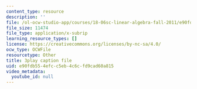 ```yaml
---
content_type: resource
description: ''
file: /ol-ocw-studio-app/courses/18-06sc-linear-algebra-fall-2011/e90fdb554efcc5eb4c6cfd9cad60a815_3cMyj8EKFGo.srt
file_size: 11474
file_type: application/x-subrip
learning_resource_types: []
license: https://creativecommons.org/licenses/by-nc-sa/4.0/
ocw_type: OCWFile
resourcetype: Other
title: 3play caption file
uid: e90fdb55-4efc-c5eb-4c6c-fd9cad60a815
video_metadata:
  youtube_id: null
---
```

